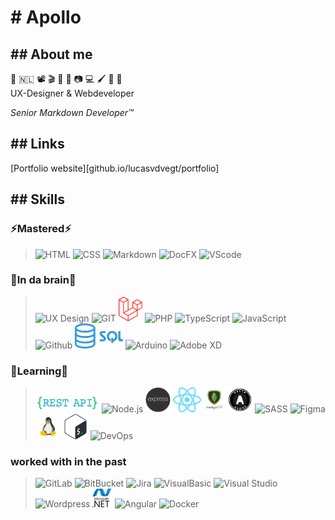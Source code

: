 # # Apollo

## ## About me

💜 🇳🇱 📽️ 🎬 🎵 👾 📷 💻 🖌️ 💚 🌈  
UX-Designer & Webdeveloper

*Senior Markdown Developer™*

## ##  Links

[Portfolio website][github.io/lucasvdvegt/portfolio]

## ## Skills

### ⚡Mastered⚡

> <img alt="HTML" width='30' src="img/html.svg"/>
> <img alt="CSS" width='50' src="img/css.svg"/>
> <img alt="Markdown" width='60' src="img/markdown.svg"/>
> <img alt="DocFX" height='40' src="img/docfx.jpg"/>
> <img alt="VScode" height='40' src="img/vscode.svg"/>

### 🧠In da brain🧠
> <img alt="UX Design" width='70' src="img/uxui.svg"/>
> <img alt="GIT" height='40' src="img/git.svg"/> 
> <img alt="Laravel" height='40' src="img/laravel.svg"/>
> <img alt="PHP" height='25' src="img/php.svg"/> 
> <img alt="TypeScript" height='40' src="img/typescript.svg"/> 
> <img alt="JavaScript" height='40' src="img/javascript.svg"/>  
> <img alt="Github" height='40' src="img/github.svg"/> 
> <img alt="SQL" height='40' src="img/sql.png"/> 
> <img alt="Arduino" height='40' src="img/arduino.svg"/> 
> <img alt="Adobe XD" width='40' src="img/adobexd.svg"/>


### 🌱Learning🌱
> <img alt="RESTfull API" height='30' src="img/restapi.png"/>
> <img alt="Node.js" height='50' src="img/nodejs.svg"/> 
> <img alt="express" height='40' src="img/express.png"/>
> <img alt="React" height='40' src="img/react.svg"/> 
> <img alt="MongoDB" height='40' src="img/mongodb.png"/>
> <img alt="OAuth" height='40' src="img/oauth.svg"/>
> <img alt="SASS" height='40' src="img/sass.svg"/>
> <img alt="Figma" height='40' src="img/figma.svg"/>
> <img alt="Linux" height='40' src="img/linux.svg"/>
> <img alt="BASH" height='40' src="img/bash.svg"/>
> <img alt="DevOps" height='50' src="img/devops.webp"/> 


<!-- ### 🚀Future🚀

> <img alt="Next.js" height='50' src="img/nextjs.svg"/> 
> <img alt="Nest.js" height='50' src="img/nestjs.svg"/>
> <img alt="Kubernetes" height='50' src="img/kubernetes.svg"/> 
> <img alt="AWS" height='30' src="img/aws.svg"/> 
> <img alt="PWA" height= '30' src="img/pwa.png"/>  
> <img alt="Dotnetcore" height='40' src="img/dotnetcore.svg"/>  -->

### worked with in the past

> <img alt="GitLab" height='40' src="img/gitlab.svg"/> 
> <img alt="BitBucket" height='40' src="img/bitbucket.svg"/> 
> <img alt="Jira" height='40' src="img/jira.svg"/> 
> <img alt="VisualBasic" height='30' src="img/visualbasic.svg"/> 
> <img alt="Visual Studio" height='30' src="img/visualstudio.svg"/> 
> <img alt="Wordpress" height='30' src="img/wordpress.svg"/> 
> <img alt=".NET" height='30' src="img/dotnet.svg"/> 
> <img alt="Angular" height='40' src="img/angular.svg"/> 
> <img alt="Docker" height='40' src="img/docker.svg"/> 

<!-- LINKS -->

[github.io/apollo/portfolio]: https://apollo-inspire.github.io/portfolio/

